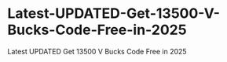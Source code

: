 # Latest-UPDATED-Get-13500-V-Bucks-Code-Free-in-2025
Latest UPDATED Get 13500 V Bucks Code Free in 2025

